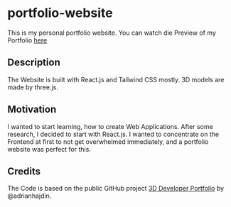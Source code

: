 # portfolio-website

This is my personal portfolio website. 
You can watch die Preview of my Portfolio [here](https://m4rk-git.github.io/portfolio-website/)


## Description
The Website is built with React.js and Tailwind CSS mostly. 3D models are made by three.js. 


## Motivation
I wanted to start learning, how to create Web Applications. After some research, I decided to start with React.js. I wanted to concentrate on the Frontend at first to not get overwhelmed immediately, and a portfolio website was perfect for this. 


## Credits
The Code is based on the public GitHub project [3D Developer Portfolio](https://github.com/adrianhajdin/project_3D_developer_portfolio) by @adrianhajdin.
